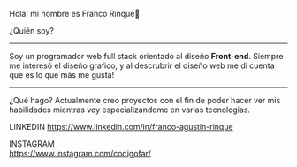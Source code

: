 Hola! mi nombre es Franco Rinque👋

¿Quién soy?
<hr/>
Soy un programador web full stack orientado al diseño <b>Front-end</b>.
Siempre me interesó el diseño grafico, y al descrubrir el diseño web me di cuenta que es lo que más me gusta!
<hr/>
¿Qué hago?
Actualmente creo proyectos con el fin de poder hacer ver mis habilidades mientras voy especializandome en varias tecnologias.

LINKEDIN 
https://www.linkedin.com/in/franco-agustin-rinque

INSTAGRAM  
https://www.instagram.com/codigofar/

